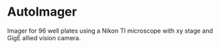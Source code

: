 # AutoImager
Imager for 96 well plates using a Nikon TI microscope with xy stage and GigE allied vision camera.
